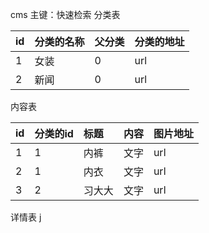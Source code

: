 cms
主键：快速检索
分类表

| id  | 分类的名称 | 父分类 | 分类的地址 |
| :--- | :--- | :--- | :--- |
| 1  | 女装 | 0 | url |
| 2  | 新闻 | 0 | url |
内容表

| id  | 分类的id | 标题 | 内容 |图片地址 |
| :--- | :--- | :--- | :--- |:--- |
| 1  | 1 | 内裤 | 文字 |url |
| 2  | 1 | 内衣 | 文字 |url |
| 3  | 2 | 习大大 | 文字 |url |

详情表
j